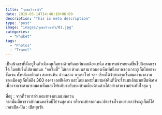 ```yaml
---
title: "จุดชมวิวเขารัง"
date: 2019-05-14T14:46:10+06:00
description: "This is meta description"
type: "post"
image: "images/จุดชมวิวเขารัง/01.jpg"
categories: 
  - "Phuket"
tags:
  - "Photos"
  - "Travel"
---
```


 เป็นเนินเขาที่ตั้งอยู่ในตัวเมืองภูเก็ตทางด้านทิศตะวันตกเฉียงเหนือ สามารถนำรถยนต์ขึ้นไปถึงยอดเขาได้ โดยขับขึ้นไปตามถนน "คอซิมบี้" ได้เลย ด้านบนสามารถมองเห็นทัศนียภาพของเกาะภูเก็ตได้อย่างชัดเจน ทั้งหลังคาตึกเก่า สะพานหิน อ่าวฉลอง หาดราไวย์ ฯลฯ เรียกได้ว่าสามารถชื่นชมความงดงามของเมืองภูเก็ตได้ถึง 360 องศา เลยทีเดียว และโดยเฉพาะในยามค่ำคืนที่นี่จะโรแมนติกมากเป็นพิเศษ เนื่องจากจะสามารถมองเห็นแสงไฟระยิบระยับของบ้านเมืองด้านล่างได้อย่างสวยงามประทับใจสุด ๆ 
<br/><br/>
 ที่อยู่ : จากที่ว่าการอำเภอมาทางถนนแม่หลวน <br/>จากนั้นเลี้ยวขวาเข้าถนนคอซิมบี้ไปจนสุดทาง 
 หรือจะเข้าจากถนนวชิระข้างโรงพยาบาลวชิระภูเก็ตก็ได้<br/>
          เวลาเปิด-ปิด : เปิดทุกวัน


